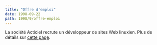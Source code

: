 ```yaml
---
title: "Offre d'emploi"
date: 1998-09-22
path: 1998/9/offre-emploi
---
```


<P>
La société Acticiel recrute un développeur de sites Web linuxien.
Plus de détails sur <A HREF="http://www.acticiel.com/recrut/">cette page</A>.
</P>


